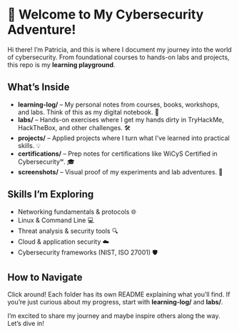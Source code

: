 # 👋 Welcome to My Cybersecurity Adventure!

Hi there! I’m Patricia, and this is where I document my journey into the world of cybersecurity. From foundational courses to hands-on labs and projects, this repo is my **learning playground**.

## What’s Inside
- **learning-log/** – My personal notes from courses, books, workshops, and labs. Think of this as my digital notebook. 📝
- **labs/** – Hands-on exercises where I get my hands dirty in TryHackMe, HackTheBox, and other challenges. 🛠️
- **projects/** – Applied projects where I turn what I’ve learned into practical skills. 💡
- **certifications/** – Prep notes for certifications like WiCyS Certified in Cybersecurity℠. 🎓
- **screenshots/** – Visual proof of my experiments and lab adventures. 📸

## Skills I’m Exploring
- Networking fundamentals & protocols 🌐
- Linux & Command Line 💻
- Threat analysis & security tools 🔍
- Cloud & application security ☁️
- Cybersecurity frameworks (NIST, ISO 27001) 🛡️

## How to Navigate
Click around! Each folder has its own README explaining what you’ll find. If you’re just curious about my progress, start with **learning-log/** and **labs/**.  

I’m excited to share my journey and maybe inspire others along the way. Let’s dive in!
